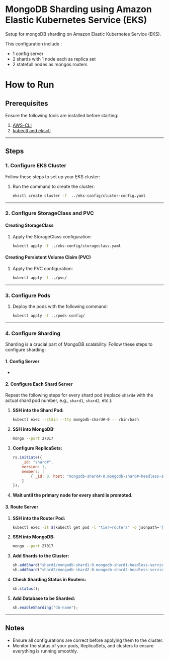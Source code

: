 # MongoDB Sharding using Amazon Elastic Kubernetes Service (EKS)
Setup for mongoDB sharding on Amazon Elastic Kubernetes Service (EKS).

This configuration include :
- 1 config server
- 2 shards with 1 node each as replica set
- 2 statefull nodes as mongos routers

# How to Run
## Prerequisites

Ensure the following tools are installed before starting:

1. [AWS-CLI](https://docs.aws.amazon.com/eks/latest/userguide/install-awscli.html)
2. [kubectl and eksctl](https://docs.aws.amazon.com/eks/latest/userguide/install-kubectl.html)

---
## Steps

### 1. Configure EKS Cluster

Follow these steps to set up your EKS cluster:

1. Run the command to create the cluster:
    ```bash
    eksctl create cluster -f  ../eks-config/cluster-config.yaml
    ```

---

### 2. Configure StorageClass and PVC

#### **Creating StorageClass**
1. Apply the StorageClass configuration:
    ```bash
    kubectl apply -f ../eks-config/storageclass.yaml
    ```

#### **Creating Persistent Volume Claim (PVC)**
1. Apply the PVC configuration:
    ```bash
    kubectl apply -f ../pvc/
    ```

---

### 3. Configure Pods

1. Deploy the pods with the following command:
    ```bash
    kubectl apply -f ../pods-config/
    ```

---

### 4. Configure Sharding

Sharding is a crucial part of MongoDB scalability. Follow these steps to configure sharding:

#### **1. Config Server**
-

#### **2. Configure Each Shard Server**

Repeat the following steps for every shard pod (replace `shard#` with the actual shard pod number, e.g., `shard1`, `shard2`, etc.):

1. **SSH into the Shard Pod:**
    ```bash
    kubectl exec --stdin --tty mongodb-shard#-0 -- /bin/bash
    ```

2. **SSH into MongoDB:**
    ```bash
    mongo --port 27017
    ```

3. **Configure ReplicaSets:**
    ```javascript
    rs.initiate({
        _id: "shard#",
        version: 1,
        members: [
            { _id: 0, host: "mongodb-shard#-0.mongodb-shard#-headless-service.default.svc.cluster.local:27017" }
        ]
    });
    ```

4. **Wait until the primary node for every shard is promoted.**

#### **3. Route Server**

1. **SSH into the Router Pod:**
    ```bash
    kubectl exec -it $(kubectl get pod -l "tier=routers" -o jsonpath='{.items[0].metadata.name}') -c mongos-container bash
    ```

2. **SSH into MongoDB:**
    ```bash
    mongo --port 27017
    ```

3. **Add Shards to the Cluster:**
    ```javascript
    sh.addShard("shard1/mongodb-shard1-0.mongodb-shard1-headless-service.default.svc.cluster.local:27017");
    sh.addShard("shard2/mongodb-shard2-0.mongodb-shard2-headless-service.default.svc.cluster.local:27017");
    ```

4. **Check Sharding Status in Routers:**
    ```javascript
    sh.status();
    ```

5. **Add Database to be Sharded:**
    ```javascript
    sh.enableSharding("db-name");
    ```


---

## Notes

- Ensure all configurations are correct before applying them to the cluster.
- Monitor the status of your pods, ReplicaSets, and clusters to ensure everything is running smoothly.
